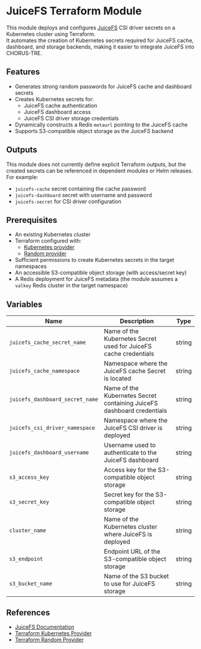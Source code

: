 # JuiceFS Terraform Module

This module deploys and configures [JuiceFS](https://juicefs.com/) CSI driver secrets on a Kubernetes cluster using Terraform.  
It automates the creation of Kubernetes secrets required for JuiceFS cache, dashboard, and storage backends, making it easier to integrate JuiceFS into CHORUS-TRE.

## Features

- Generates strong random passwords for JuiceFS cache and dashboard secrets
- Creates Kubernetes secrets for:
  - JuiceFS cache authentication
  - JuiceFS dashboard access
  - JuiceFS CSI driver storage credentials
- Dynamically constructs a Redis `metaurl` pointing to the JuiceFS cache
- Supports S3-compatible object storage as the JuiceFS backend

## Outputs

This module does not currently define explicit Terraform outputs, but the created secrets can be referenced in dependent modules or Helm releases.  
For example:
- `juicefs-cache` secret containing the cache password
- `juicefs-dashboard` secret with username and password
- `juicefs-secret` for CSI driver configuration

## Prerequisites

- An existing Kubernetes cluster
- Terraform configured with:
  - [Kubernetes provider](https://registry.terraform.io/providers/hashicorp/kubernetes/latest/docs)
  - [Random provider](https://registry.terraform.io/providers/hashicorp/random/latest/docs)
- Sufficient permissions to create Kubernetes secrets in the target namespaces
- An accessible S3-compatible object storage (with access/secret key)
- A Redis deployment for JuiceFS metadata (the module assumes a `valkey` Redis cluster in the target namespace)

## Variables

| Name                         | Description                                                     | Type   |
|------------------------------|-----------------------------------------------------------------|--------|
| `juicefs_cache_secret_name`  | Name of the Kubernetes Secret used for JuiceFS cache credentials | string |
| `juicefs_cache_namespace`    | Namespace where the JuiceFS cache Secret is located             | string |
| `juicefs_dashboard_secret_name` | Name of the Kubernetes Secret containing JuiceFS dashboard credentials | string |
| `juicefs_csi_driver_namespace` | Namespace where the JuiceFS CSI driver is deployed            | string |
| `juicefs_dashboard_username` | Username used to authenticate to the JuiceFS dashboard          | string |
| `s3_access_key`              | Access key for the S3-compatible object storage                 | string |
| `s3_secret_key`              | Secret key for the S3-compatible object storage                 | string |
| `cluster_name`               | Name of the Kubernetes cluster where JuiceFS is deployed        | string |
| `s3_endpoint`                | Endpoint URL of the S3-compatible object storage                | string |
| `s3_bucket_name`             | Name of the S3 bucket to use for JuiceFS storage                | string |

## References

- [JuiceFS Documentation](https://juicefs.com/docs/community/introduction)
- [Terraform Kubernetes Provider](https://registry.terraform.io/providers/hashicorp/kubernetes/latest/docs)
- [Terraform Random Provider](https://registry.terraform.io/providers/hashicorp/random/latest/docs)